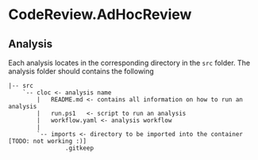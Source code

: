 # CodeReview.AdHocReview

## Analysis

Each analysis locates in the corresponding directory in the `src` folder.
The analysis folder should contains the following
```
|-- src
    `-- cloc <- analysis name
        |   README.md <- contains all information on how to run an analysis
        |   run.ps1   <- script to run an analysis
        |   workflow.yaml <- analysis workflow
        |
        `-- imports <- directory to be imported into the container [TODO: not working :)]
                .gitkeep
```